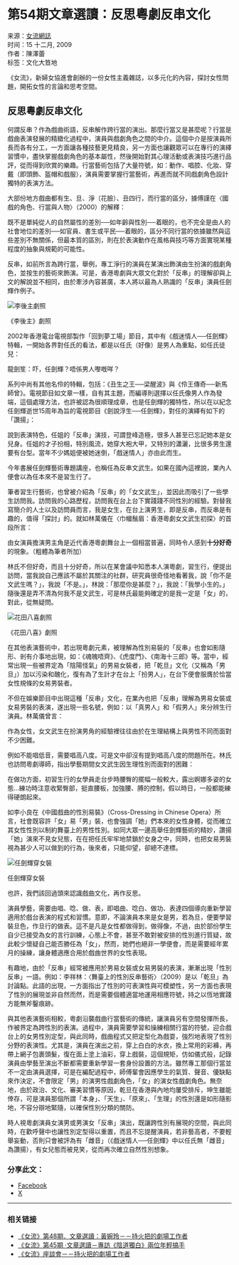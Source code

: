 # 第54期文章選讀：反思粵劇反串文化

来源：[女流網誌](https://nuliu.wordpress.com/)  
时间：15 十二月, 2009  
作者：陳澤蕾  
标签：文化大笪地  

《女流》，新婦女協進會創辦的一份女性主義雜誌，以多元化的內容，探討女性問題，開拓女性的言論和思考空間。

## 反思粵劇反串文化

何謂反串？作為戲曲術語，反串解作跨行當的演出。那麼行當又是甚麼呢？行當是戲曲表演發展的精緻化過程中，演員與戲劇角色之間的中介。這個中介是按演員所長而各有分工，一方面讓各種技藝更見精良，另一方面也讓觀眾可以在專行的演繹習慣中，盡快掌握戲劇角色的基本屬性，然後開始對其心理活動或表演技巧進行品評，從而得到欣賞的樂趣。行當藝術包括了大量符號，如：動作、唱腔、化妝、穿戴（即頭飾、盔帽和戲服），演員需要掌握行當藝術，再進而就不同戲劇角色設計獨特的表演方法。

大部份地方戲曲都有生、旦、淨（花臉）、丑四行，而行當的區分，據傅謹在〈國戲的角色、行當與人物〉（2000）的解釋：

既不是單純從人的自然屬性的差別──如年齡與性別──着眼的，也不完全是由人的社會地位的差別──如官員、書生或平民──着眼的，區分不同行當的依據雖然與這些差別不無關係，但最本質的區別，則在於表演動作在風格與技巧等方面實現某種程度的抽象與規範的可能性。

反串，如前所言為跨行當，舉例，專工淨行的演員在某演出飾演由生扮演的戲劇角色，並按生的藝術來飾演。可是，香港粵劇與大眾文化對於「反串」的理解卻與上文的解說並不相同，由於牽涉內容甚廣，本人將以最為人熟識的「反串」演員任劍輝作例子。

![李後主劇照](https://nuliu.wordpress.com/wp-content/uploads/2009/12/e69d8ee5be8ce4b8bb.jpg?w=300&h=222)

《李後主》劇照

2002年香港電台電視部製作「回到夢工場」節目，其中有《戲迷情人──任劍輝》特輯，一開始各界對任氏的看法，都是以任氏（好像）是男人為重點，如任氏徒兒：

龍劍笙：吓，任劍輝？唔係男人嚟嘅咩？

系列中尚有其他名伶的特輯，包括：《丑生之王──梁醒波》與《伶王傳奇──新馬師曾》。電視節目如文章一樣，自有其主題，而編導則選擇以任氏像男人作為發端，這個處理方法，也許被認為很順理成章，也是任劍輝的獨特性，所以在以紀念任劍輝逝世15周年為旨的電視節目《劍說浮生──任劍輝》，對任的演繹有如下的「讚揚」：

說到表演特色，任姐的「反串」演技，可謂登峰造極，很多人甚至已忘記她本是女兒身。任姐的才子扮相，特別風流，她穿大袍大甲，又特別的瀟灑，比很多男生還要有台型。當年不少媽姐便被她迷倒，「戲迷情人」亦由此而生。

今年書展任劍輝藝術專題講座，也稱任為反串文武生。如果在國內這裡說，業內人便會以為任本來不是習生行了。

筆者習生行藝術，也曾被介紹為「反串」的「女文武生」，並因此而吸引了一些學生訪問我。訪問我的心路歷程，訪問我在台上台下實踐踐不同性別的經驗。對替我寫簡介的人士以及訪問員而言，我是女生，在台上演男生，即是反串，而反串是有趣的，值得「探討」的。就如林萬儀在〈巾幗鬚眉：香港粵劇女文武生初探〉的首段所言：

由女演員擔演男主角是近代香港粵劇舞台上一個相當普遍，同時令人感到**十分好奇**的現象。（粗體為筆者所加）

林氏不但好奇，而且十分好奇，所以在某會議中知悉本人演粵劇，習生行，便提出訪問，當我說自己應該不屬於其關注的社群，研究員很奇怪地看著我，說「你不是文武生嗎？」，我說「不是。」，林說：「那麼你是甚麼？」，我說：「我學小生的。」隨後還是弄不清為何我不是文武生，可是林氏最能夠確定的是我一定是「女」的，對此，從無疑問。

![花田八喜劇照](https://nuliu.wordpress.com/wp-content/uploads/2009/12/e88ab1e794b0e585abe5969c.jpg?w=220&h=300)

《花田八喜》劇照

在其他表演藝術中，若出現粵劇元素，被理解為性別易裝的「反串」也會如影隨形、剎有介事地出現，如：《魂魄唔齊》、《虎度門》、《南海十三郎》等。當中，經常出現一些被界定為「陰陽怪氣」的男易女裝者，把「乾旦」文化（又稱為「男旦」）加以污染和醜化，復有為了生計才在台上「扮男人」，在台下便會服膺於恰當女性規條的女易男裝者。

不但在娛樂節目中出現這種「反串」文化，在業內也把「反串」理解為男易女裝或女易男裝的表演，遂出現一些名號，例如：以「真男人」和「假男人」來分辨生行演員。林萬儀曾言：

作為女性，女文武生在扮演男角的經驗裡往往由於在生理結構上與男性不同而面對不少困難。

例如不能唱低音，需要唱高八度。可是文中卻沒有提到唱高八度的問題所在。林氏也訪問粵劇導師，指出學藝期間女文武生因生理性別而面對的困難：

在做功方面，初習生行的女學員走台步時腰臀的擺幅一般較大，露出婀娜多姿的女態…練功時注意收緊臀部，挺直腰板，加強腰、膊的控制，假以時日，一般都能練得硬朗起來。

如李小良在《中國戲曲的性別易裝》（Cross-Dressing in Chinese Opera）所言，社會既容許「女」易「男」裝，也會強調「她」們本來的女性身體，從而確立其女性性別以制約舞臺上的男性性別。如同大眾一邊高舉任劍輝藝術的精妙，讚揚「她」演來不見女兒態，在在把任氏牢牢地禁鎖於女身之中，同時，也把女易男裝視為甚少人可以做到的行為，後來者，只能仰望，卻總不達標。

![任劍輝穿女裝](https://nuliu.wordpress.com/wp-content/uploads/2009/12/e4bbbbe5a5b3e8a39d.jpg?w=114&h=300)

任劍輝穿女裝

也許，我們該回過頭來認識戲曲文化，再作反思。

演員學藝，需要由唱、唸、做、表，即唱曲、唸白、做功、表達四個導向重新學習適用於戲台表演的程式和習慣。意即，不論演員本來是女是男，若為旦，便要學習裝旦色，作旦行的做表。這不是凡是女性都做得到，做得像，不過，由於部份學生自少已接受為女的言行訓練，心態上不會，甚至不敢對被安排的性別進行質疑，故此較少懷疑自己能否勝任為「女」，然而，她們也絕非一學便會，而是需要經年累月的操練，讓身體適應合用於戲曲世界的女性表現。

有趣地，由於「反串」經常被應用於男易女裝或女易男裝的表演，漸漸出現「性別反串」一語。例如：李祥林：〈舞臺上的性別反串藝術〉（2009）是以「乾旦」為討論點。此語的出現，一方面指出了性別的可表演性與可模塑性，另一方面也表現了性別的展現並非自然而然，而是需要個體適當地運用相應符號，持之以恆地實踐方能無斧鑿痕跡。

與其他表演藝術相較，粵劇沿襲戲曲行當藝術的傳統，讓演員另有空間發揮所長，作被界定為跨性別的表演。過程中，演員需要學習和操練相關行當的符號，迎合戲台上的女男性別定型，與此同時，戲曲程式又把定型化為戲耍，強烈地表現了性別分野的表演性。尤其是，演員在演出之前，穿上白白的水衣，換上常用的彩褲，再帶上網子包裹頭髮，復在面上塗上油彩，穿上戲裝，這個規矩，仿如儀式般，記錄演員由學藝至演出不斷都需要重新學習一套身份設置的方法。雖然專工那個行當並不一定由演員選擇，可是在編配過程中，師傅輩會因應學生的氣質、聲音、優缺點來作決定，不會限定「男」的演男性戲劇角色，「女」的演女性戲劇角色。無奈地，由於政治、文化、審美習慣等原因，乾旦在香港與內地均屢受排斥，坤生雖能倖存，可是演員那個所謂「本身」、「天生」、「原來」、「生理」的性別還是如形隨影地，不容分辯地緊隨，以確保性別分類的關防。

時人視粵劇演員女演男或男演女「反串」演出，既讓跨性別有展現的空間，與此同時，在歡呼聲中也讓性別定型得以重置，而且不忘提醒演員，若非藝高者，不要輕舉妄動，否則只會被評為有「雌音」（《戲迷情人──任劍輝》中以任氏無「雌音」為讚揚），有女兒態而被見笑，從而再次確立自然性別想象。

### 分享此文：

- [Facebook](https://nuliu.wordpress.com/2009/12/15/%e7%ac%ac54%e6%9c%9f%e6%96%87%e7%ab%a0%e9%81%b8%e8%ae%80%ef%bc%9a%e5%8f%8d%e6%80%9d%e7%b2%b5%e5%8a%87%e5%8f%8d%e4%b8%b2%e6%96%87%e5%8c%96/?share=facebook&nb=1)  
- [X](https://nuliu.wordpress.com/2009/12/15/%e7%ac%ac54%e6%9c%9f%e6%96%87%e7%ab%a0%e9%81%b8%e8%ae%80%ef%bc%9a%e5%8f%8d%e6%80%9d%e7%b2%b5%e5%8a%87%e5%8f%8d%e4%b8%b2%e6%96%87%e5%8c%96/?share=x&nb=1)  

---

### 相关链接

- [《女流》第48期．文章選讀：黃婉玲－－持火把的劇場工作者](https://nuliu.wordpress.com/2008/04/29/%e3%80%8a%e5%a5%b3%e6%b5%81%e3%80%8b%e7%ac%ac48%e6%9c%9f%ef%bc%8e%e6%96%87%e7%ab%a0%e9%81%b8%e8%ae%80%ef%bc%9a%e9%bb%83%e5%a9%89%e7%8e%b2%ef%bc%8d%ef%bc%8d%e6%8c%81%e7%81%ab%e6%8a%8a%e7%9a%84%e5%8a%87/)  
- [《女流》第45期 ‧文章選讀－專訪《陰道獨白》兩位年輕搞手](https://nuliu.wordpress.com/2007/08/23/%e3%80%8a%e5%a5%b3%e6%b5%81%e3%80%8b%e7%ac%ac45%e6%9c%9f-%e2%80%a7%e6%96%87%e7%ab%a0%e9%81%b8%e8%ae%80%ef%bc%8d%e5%b0%88%e8%a8%aa%e3%80%8a%e9%99%b0%e9%81%93%e7%8d%a8%e7%99%bd%e3%80%8b%e5%85%a9/)  
- [《女流》座談會－－持火把的劇場工作者](https://nuliu.wordpress.com/2008/04/29/%e3%80%8a%e5%a5%b3%e6%b5%81%e3%80%8b%e5%ba%a7%e8%ab%87%e6%9c%83%ef%bc%8d%ef%bc%8d%e6%8c%81%e7%81%ab%e6%8a%8a%e7%9a%84%e5%8a%87%e5%a0%b4%e5%b7%a5%e4%bd%9c%e8%80%85/)  
<!-- tcd_original_link https://nuliu.wordpress.com/2009/12/15/%E7%AC%AC54%E6%9C%9F%E6%96%87%E7%AB%A0%E9%81%B8%E8%AE%80%EF%BC%9A%E5%8F%8D%E6%80%9D%E7%B2%B5%E5%8A%87%E5%8F%8D%E4%B8%B2%E6%96%87%E5%8C%96/ -->
